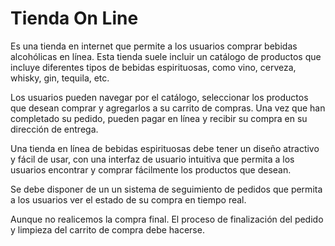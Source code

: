 # Tienda On Line
Es una tienda en internet que permite a los usuarios comprar bebidas alcohólicas en línea. Esta tienda suele incluir un catálogo de productos que incluye diferentes tipos de bebidas espirituosas, como vino, cerveza, whisky, gin, tequila, etc.

Los usuarios pueden navegar por el catálogo, seleccionar los productos que desean comprar y agregarlos a su carrito de compras. Una vez que han completado su pedido, pueden pagar en línea y recibir su compra en su dirección de entrega.

Una tienda en línea de bebidas espirituosas debe tener un diseño atractivo y fácil de usar, con una interfaz de usuario intuitiva que permita a los usuarios encontrar y comprar fácilmente los productos que desean. 

Se debe disponer de un un sistema de seguimiento de pedidos que permita a los usuarios ver el estado de su compra en tiempo real. 

Aunque no realicemos la compra final. El proceso de finalización del pedido y limpieza del carrito de compra debe hacerse.

